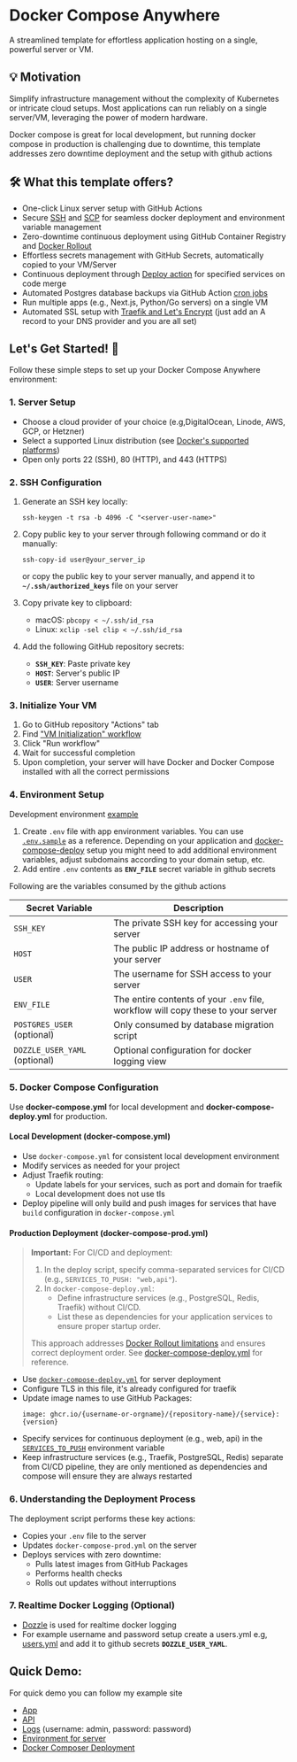 # Docker Compose Anywhere

A streamlined template for effortless application hosting on a single, powerful server or VM.

## 💡 Motivation
Simplify infrastructure management without the complexity of Kubernetes or intricate cloud setups. Most applications can run reliably on a single server/VM, leveraging the power of modern hardware.

Docker compose is great for local development, but running docker compose in production is challenging due to downtime, this template addresses zero downtime deployment and the setup with github actions

## 🛠️ What this template offers?
- One-click Linux server setup with GitHub Actions
- Secure [SSH](https://github.com/appleboy/ssh-action) and [SCP](https://github.com/appleboy/scp-action) for seamless docker deployment and environment variable management
- Zero-downtime continuous deployment using GitHub Container Registry and [Docker Rollout](https://github.com/Wowu/docker-rollout)
- Effortless secrets management with GitHub Secrets, automatically copied to your VM/Server
- Continuous deployment through [Deploy action](https://github.com/hadijaveed/docker-compose-anywhere/blob/main/.github/workflows/deploy.yml#L12) for specified services on code merge
- Automated Postgres database backups via GitHub Action [cron jobs](https://github.com/hadijaveed/docker-compose-anywhere/blob/main/.github/workflows/db-backup.yml)
- Run multiple apps (e.g., Next.js, Python/Go servers) on a single VM
- Automated SSL setup with [Traefik and Let's Encrypt](https://doc.traefik.io/traefik/user-guides/docker-compose/acme-tls/) (just add an A record to your DNS provider and you are all set)

## Let's Get Started! 🚀

Follow these simple steps to set up your Docker Compose Anywhere environment:

### 1. Server Setup
- Choose a cloud provider of your choice (e.g,DigitalOcean, Linode, AWS, GCP, or Hetzner)
- Select a supported Linux distribution (see [Docker's supported platforms](https://docs.docker.com/engine/install/#supported-platforms))
- Open only ports 22 (SSH), 80 (HTTP), and 443 (HTTPS)

### 2. SSH Configuration
1. Generate an SSH key locally:
   ```
   ssh-keygen -t rsa -b 4096 -C "<server-user-name>"
   ```

2. Copy public key to your server through following command or do it manually:
   ```
   ssh-copy-id user@your_server_ip
   ```

   or copy the public key to your server manually, and append it to **`~/.ssh/authorized_keys`** file on your server

3. Copy private key to clipboard:
   - macOS: `pbcopy < ~/.ssh/id_rsa`
   - Linux: `xclip -sel clip < ~/.ssh/id_rsa`

4. Add the following GitHub repository secrets:
   - **`SSH_KEY`**: Paste private key
   - **`HOST`**: Server's public IP
   - **`USER`**: Server username

### 3. Initialize Your VM
1. Go to GitHub repository "Actions" tab
2. Find ["VM Initialization" workflow](https://github.com/hadijaveed/docker-compose-anywhere/actions/workflows/vm_init.yml)
3. Click "Run workflow"
4. Wait for successful completion
5. Upon completion, your server will have Docker and Docker Compose installed with all the correct permissions

### 4. Environment Setup
Development environment [example](https://github.com/hadijaveed/docker-compose-anywhere/blob/main/examples/environment)

1. Create `.env` file with app environment variables. You can use [`.env.sample`](https://github.com/hadijaveed/docker-compose-anywhere/blob/main/.env.sample) as a reference. Depending on your application and [docker-compose-deploy](https://github.com/hadijaveed/docker-compose-anywhere/blob/main/docker-compose-deploy.yml) setup you might need to add additional environment variables, adjust subdomains according to your domain setup, etc.
2. Add entire `.env` contents as **`ENV_FILE`** secret variable in github secrets

Following are the variables consumed by the github actions

| Secret Variable | Description |
|-----------------|-------------|
| `SSH_KEY` | The private SSH key for accessing your server |
| `HOST` | The public IP address or hostname of your server |
| `USER` | The username for SSH access to your server |
| `ENV_FILE` | The entire contents of your `.env` file, workflow will copy these to your server |
| `POSTGRES_USER` (optional) | Only consumed by database migration script |
| `DOZZLE_USER_YAML` (optional) | Optional configuration for docker logging view |


### 5. Docker Compose Configuration

Use **docker-compose.yml** for local development and **docker-compose-deploy.yml** for production.

#### Local Development (docker-compose.yml)
- Use `docker-compose.yml` for consistent local development environment
- Modify services as needed for your project
- Adjust Traefik routing:
  - Update labels for your services, such as port and domain for traefik
  - Local development does not use tls
- Deploy pipeline will only build and push images for services that have `build` configuration in `docker-compose.yml`

#### Production Deployment (docker-compose-prod.yml)
> **Important:** For CI/CD and deployment:
> 
> 1. In the deploy script, specify comma-separated services for CI/CD (e.g., `SERVICES_TO_PUSH: "web,api"`).
> 2. In `docker-compose-deploy.yml`:
>    - Define infrastructure services (e.g., PostgreSQL, Redis, Traefik) without CI/CD.
>    - List these as dependencies for your application services to ensure proper startup order.
> 
> This approach addresses [Docker Rollout limitations](https://github.com/Wowu/docker-rollout?tab=readme-ov-file#%EF%B8%8F-caveats) and ensures correct deployment order. See [docker-compose-deploy.yml](https://github.com/hadijaveed/docker-compose-anywhere/blob/main/docker-compose-deploy.yml) for reference.

- Use [`docker-compose-deploy.yml`](https://github.com/hadijaveed/docker-compose-anywhere/blob/main/docker-compose-deploy.yml) for server deployment
- Configure TLS in this file, it's already configured for traefik
- Update image names to use GitHub Packages:
  ```
  image: ghcr.io/{username-or-orgname}/{repository-name}/{service}:{version}
  ```
- Specify services for continuous deployment (e.g., web, api) in the [`SERVICES_TO_PUSH`](https://github.com/hadijaveed/docker-compose-anywhere/blob/main/.github/workflows/deploy.yml#L12) environment variable
- Keep infrastructure services (e.g., Traefik, PostgreSQL, Redis) separate from CI/CD pipeline, they are only mentioned as dependencies and compose will ensure they are always restarted



### 6. Understanding the Deployment Process

The deployment script performs these key actions:
- Copies your `.env` file to the server
- Updates `docker-compose-prod.yml` on the server
- Deploys services with zero downtime:
  - Pulls latest images from GitHub Packages
  - Performs health checks
  - Rolls out updates without interruptions

### 7. Realtime Docker Logging (Optional)
- [Dozzle](https://github.com/hadijaveed/docker-compose-anywhere/tree/main/dozzle) is used for realtime docker logging
- For example username and password setup create a users.yml e.g, [users.yml](https://github.com/hadijaveed/docker-compose-anywhere/blob/main/dozzle/data/users.yml) and add it to github secrets **`DOZZLE_USER_YAML`**.

## Quick Demo:
For quick demo you can follow my example site
- [App](https://app.hadijaveed.me/)
- [API](https://api.hadijaveed.me/ping)
- [Logs](https://dozzle.hadijaveed.me/) (username: admin, password: password)
- [Environment for server](https://github.com/hadijaveed/docker-compose-anywhere/blob/main/examples/environment)
- [Docker Composer Deployment](https://github.com/hadijaveed/docker-compose-anywhere/blob/main/docker-compose-deploy.yml)